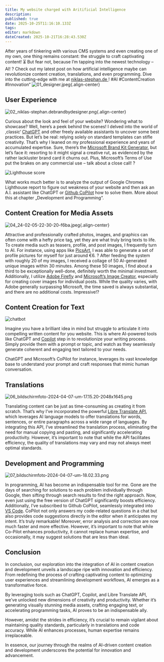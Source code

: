 ```yaml
---
title: My website charged with Aritificial Intelligence
description: 
published: true
date: 2025-10-25T11:16:10.133Z
tags: 
editor: markdown
dateCreated: 2025-10-21T16:28:43.530Z
---
```


After years of tinkering with various CMS systems and even creating one of my own, one thing remains constant: the struggle to craft captivating content! ⏳ But fear not, because I’m tapping into the newest technology – AI! ? 
Check out my latest post on how artificial intelligence maybe can revolutionize content creation, translations, and even programming. Dive into the cutting-edge with me at <a href="https://niklas-stephan.de" target="_blank">niklas-stephan.de </a>! 
#AI #ContentCreation #Innovation“
![01_designer.jpeg](/assets/projekte/ai-on-website/01_designer.jpeg){.align-center}

## User Experience

![02_niklas-stephan.debrandbydesigner.png](/assets/projekte/ai-on-website/02_niklas-stephan.debrandbydesigner.png){.align-center}

Curious about the look and feel of your website? 
Wondering what to showcase? Well, here’s a peek behind the scenes! 
I delved into the world of ‚classic‘ <a href="https://chat.openai.com/" target="_blank">ChatGPT</a> and other freely available assistants to uncover some best practices. 
But let’s be real: relying solely on standard templates can stifle creativity. 
That’s why I leaned on my professional experience and years of accumulated expertise. 
Sure, there’s the <a href="https://designer.microsoft.com/home" target="_blank">Microsoft Brand Kit Generator</a>, but let’s face it: resorting to it might signal a creative rut, 
as evidenced by the rather lackluster brand card it churns out. Plus, Microsoft’s Terms 
of Use put the brakes on any commercial use – talk about a close call! ?

![Lighthouse score](/assets/projekte/ai-on-website/03_lighthouse-100-768x402.jpg)

What works much better is to analyze the output of Google Chromes Lighthouse report to 
figure out weakness of your website and then ask an A.I. assistant like ChatGPT 
or <a href="https://docs.github.com/en/copilot" target="_blank">Github CoPilot</a> how to solve them. More about this at chapter „Development and Programming“.

## Content Creation for Media Assets

![04_24-02-05-22-30-20-f6ba.jpeg](/assets/projekte/ai-on-website/04_24-02-05-22-30-20-f6ba.jpeg){.align-center}

Attractive and professionally crafted photos, images, and graphics can often come with a hefty price tag, 
yet they are what truly bring texts to life. To create media such as teasers, profile, and post images, 
I frequently turn to AI. For instance, using apps like <a href="https://picsart.com/" target="_blank">PicsArt</a>, I was able to generate a 
set of profile pictures for myself for just around €6. ? After feeding the system with roughly 20 of my images, 
I received a collage of 50 AI-generated unique images within 30 minutes. Among these 50 images, 
I find about a third to be exceptionally well-done, definitely worth the minimal investment. Additionally, 
I utilize <a href="https://firefly.adobe.com/" target="_blank">Adobe Firefly</a> and <a href="https://designer.microsoft.com/image-creator" target="_blank">Microsoft’s Image Creator</a>, especially for creating cover images for individual posts. 
While the quality varies, with Adobe generally surpassing Microsoft, the time saved is always substantial, 
and there are no additional costs. Impressive!?

## Content Creation for Text

![chatbot](/assets/projekte/ai-on-website/05_grafik.png)

Imagine you have a brilliant idea in mind but struggle to articulate it into compelling written content for you website. 
This is where AI-powered tools like ChatGPT and <a href="https://copilot.microsoft.com/" target="_blank">Copilot</a> step in to revolutionize your writing process. 
Simply provide them with a prompt or topic, and watch as they seamlessly generate coherent and engaging text 
tailored to your needs.

ChatGPT and Microsoft’s CoPilot for instance, leverages its vast knowledge base to understand your 
prompt and craft responses that mimic human conversation.

## Translations

![06_bildschirmfoto-2024-04-07-um-17.15.20-2048x1645.png](/assets/projekte/ai-on-website/06_bildschirmfoto-2024-04-07-um-17.15.20-2048x1645.png)

Translating content can be just as time-consuming as creating it from scratch. 
That’s why I’ve incorporated the powerful <a href="https://libretranslate.com/" target="_blank">Libre Translate API</a>, which leverages AI language 
models to offer translations for words, sentences, or entire paragraphs across a wide range of languages. 
By integrating this API, I’ve streamlined the translation process, eliminating the need for 
manual copying and pasting, and significantly accelerating productivity. However, 
it’s important to note that while the API facilitates efficiency, 
the quality of translations may vary and may not always meet optimal standards.

## Development and Programming

![07_bildschirmfoto-2024-04-07-um-18.02.33.png](/assets/projekte/ai-on-website/07_bildschirmfoto-2024-04-07-um-18.02.33.png)

In programming, AI has become an indispensable tool for me. 
Gone are the days of searching for solutions to each problem individually through Google, 
then sifting through search results to find the right approach. Now, even just using the free 
version of ChatGPT significantly boosts efficiency. Additionally, I’ve subscribed to Github CoPilot, 
seamlessly integrated into <a href="https://code.visualstudio.com/" target="_blank">VS Code</a>. CoPilot not only answers my code-related questions in a chat but 
also provides code suggestions directly in the editor when it anticipates my intent. It’s truly remarkable! 
Moreover, error analysis and correction are now much faster and more effective. However, 
it’s important to note that while Co-Pilot enhances productivity, it cannot replace human expertise, 
and occasionally, it may suggest solutions that are less than ideal.

## Conclusion
In conclusion, our exploration into the integration of AI in content creation and development 
unveils a landscape ripe with innovation and efficiency. 
From redefining the process of crafting captivating content to optimizing user experiences and 
streamlining development workflows, AI emerges as a transformative force.

By leveraging tools such as ChatGPT, Copilot, and Libre Translate API, 
we’ve unlocked new dimensions of creativity and productivity. 
Whether it’s generating visually stunning media assets, crafting engaging text, 
or accelerating programming tasks, AI proves to be an indispensable ally.

However, amidst the strides in efficiency, 
it’s crucial to remain vigilant about maintaining quality standards, 
particularly in translations and code accuracy. While AI enhances processes, 
human expertise remains irreplaceable.

In essence, our journey through the realms of AI-driven content creation and 
development underscores the potential for innovation and advancement.

